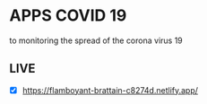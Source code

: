 # APPS COVID 19

to monitoring the spread of the corona virus 19

## LIVE

 + [x] https://flamboyant-brattain-c8274d.netlify.app/


